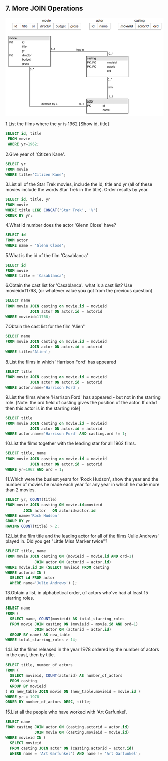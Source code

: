 ## 7. More JOIN Operations
![](../images/More_JOIN_pic_1.png)

1.List the films where the yr is 1962 [Show id, title]
```sql
SELECT id, title
 FROM movie
 WHERE yr=1962;
```

2.Give year of 'Citizen Kane'.
```sql
SELECT yr
FROM movie
WHERE title='Citizen Kane';
```

3.List all of the Star Trek movies, include the id, title and yr (all of these movies include the words Star Trek in the title). Order results by year.
```sql
SELECT id, title, yr
FROM movie
WHERE title LIKE CONCAT('Star Trek', '%')
ORDER BY yr;
```

4.What id number does the actor 'Glenn Close' have?
```sql
SELECT id
FROM actor
WHERE name = 'Glenn Close';
```

5.What is the id of the film 'Casablanca'
```sql
SELECT id
FROM movie
WHERE title = 'Casablanca';
```

6.Obtain the cast list for 'Casablanca'.
what is a cast list?
Use movieid=11768, (or whatever value you got from the previous question)
```sql
SELECT name 
FROM movie JOIN casting on movie.id = movieid 
           JOIN actor ON actor.id = actorid
WHERE movieid=11768;
```

7.Obtain the cast list for the film 'Alien'
```sql
SELECT name 
FROM movie JOIN casting on movie.id = movieid 
           JOIN actor ON actor.id = actorid
WHERE title='Alien';
```

8.List the films in which 'Harrison Ford' has appeared
```sql
SELECT title
FROM movie JOIN casting on movie.id = movieid 
           JOIN actor ON actor.id = actorid
WHERE actor.name='Harrison Ford';
```

9.List the films where 'Harrison Ford' has appeared - but not in the starring role. [Note: the ord field of casting gives the position of the actor. If ord=1 then this actor is in the starring role]
```sql
SELECT title
FROM movie JOIN casting on movie.id = movieid 
           JOIN actor ON actor.id = actorid
WHERE actor.name='Harrison Ford' AND casting.ord != 1;
```

10.List the films together with the leading star for all 1962 films.
```sql
SELECT title, name
FROM movie JOIN casting on movie.id = movieid 
           JOIN actor ON actor.id = actorid
WHERE yr=1962 AND ord = 1;
```

11.Which were the busiest years for 'Rock Hudson', show the year and the number of movies he made each year for any year in which he made more than 2 movies.
```sql
SELECT yr, COUNT(title) 
FROM movie JOIN casting ON movie.id=movieid
        JOIN actor   ON actorid=actor.id
WHERE name='Rock Hudson'
GROUP BY yr
HAVING COUNT(title) > 2;
```

12.List the film title and the leading actor for all of the films 'Julie Andrews' played in.
Did you get "Little Miss Marker twice"?
```sql
SELECT title, name
FROM movie JOIN casting ON (movieid = movie.id AND ord=1)
             JOIN actor ON (actorid = actor.id)
WHERE movie.id IN (SELECT movieid FROM casting 
WHERE actorid IN (
  SELECT id FROM actor
  WHERE name='Julie Andrews') );
```

13.Obtain a list, in alphabetical order, of actors who've had at least 15 starring roles.
```sql
SELECT name 
FROM (
  SELECT name, COUNT(movieid) AS total_starring_roles
  FROM movie JOIN casting ON (movieid = movie.id AND ord=1)
             JOIN actor ON (actorid = actor.id) 
  GROUP BY name) AS new_table
WHERE total_starring_roles > 14;
```

14.List the films released in the year 1978 ordered by the number of actors in the cast, then by title.
```sql
SELECT title, number_of_actors
FROM (
  SELECT movieid, COUNT(actorid) AS number_of_actors
  FROM casting
  GROUP BY movieid
) AS new_table JOIN movie ON (new_table.movieid = movie.id )
WHERE yr = 1978
ORDER BY number_of_actors DESC, title;
```

15.List all the people who have worked with 'Art Garfunkel'.
```sql
SELECT name
FROM casting JOIN actor ON (casting.actorid = actor.id)
             JOIN movie ON (casting.movieid = movie.id)
WHERE movieid IN (
  SELECT movieid
  FROM casting JOIN actor ON (casting.actorid = actor.id)
  WHERE name = 'Art Garfunkel') AND name != 'Art Garfunkel';
```